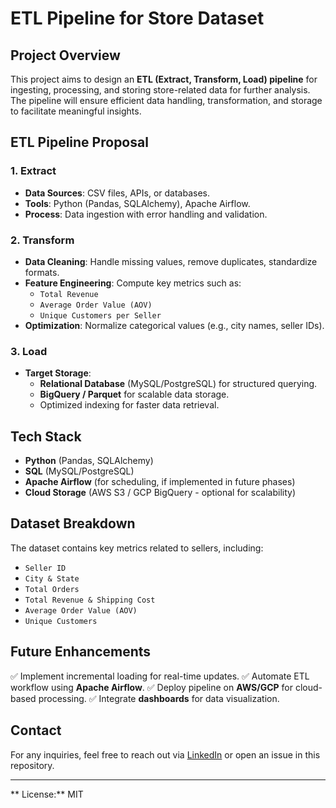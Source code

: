 # ETL Pipeline for Store Dataset

## Project Overview
This project aims to design an **ETL (Extract, Transform, Load) pipeline** for ingesting, processing, and storing store-related data for further analysis. The pipeline will ensure efficient data handling, transformation, and storage to facilitate meaningful insights.

## ETL Pipeline Proposal

### 1. Extract
- **Data Sources**: CSV files, APIs, or databases.
- **Tools**: Python (Pandas, SQLAlchemy), Apache Airflow.
- **Process**: Data ingestion with error handling and validation.

### 2. Transform
- **Data Cleaning**: Handle missing values, remove duplicates, standardize formats.
- **Feature Engineering**: Compute key metrics such as:
  - `Total Revenue`
  - `Average Order Value (AOV)`
  - `Unique Customers per Seller`
- **Optimization**: Normalize categorical values (e.g., city names, seller IDs).

### 3. Load
- **Target Storage**:
  - **Relational Database** (MySQL/PostgreSQL) for structured querying.
  - **BigQuery / Parquet** for scalable data storage.
  - Optimized indexing for faster data retrieval.

## Tech Stack
- **Python** (Pandas, SQLAlchemy)
- **SQL** (MySQL/PostgreSQL)
- **Apache Airflow** (for scheduling, if implemented in future phases)
- **Cloud Storage** (AWS S3 / GCP BigQuery - optional for scalability)

## Dataset Breakdown
The dataset contains key metrics related to sellers, including:
- `Seller ID`
- `City & State`
- `Total Orders`
- `Total Revenue & Shipping Cost`
- `Average Order Value (AOV)`
- `Unique Customers`

## Future Enhancements
✅ Implement incremental loading for real-time updates.
✅ Automate ETL workflow using **Apache Airflow**.
✅ Deploy pipeline on **AWS/GCP** for cloud-based processing.
✅ Integrate **dashboards** for data visualization.


## Contact
For any inquiries, feel free to reach out via [LinkedIn](https://www.linkedin.com/in/isaac-silva-1052/) or open an issue in this repository.

---

** License:** MIT

